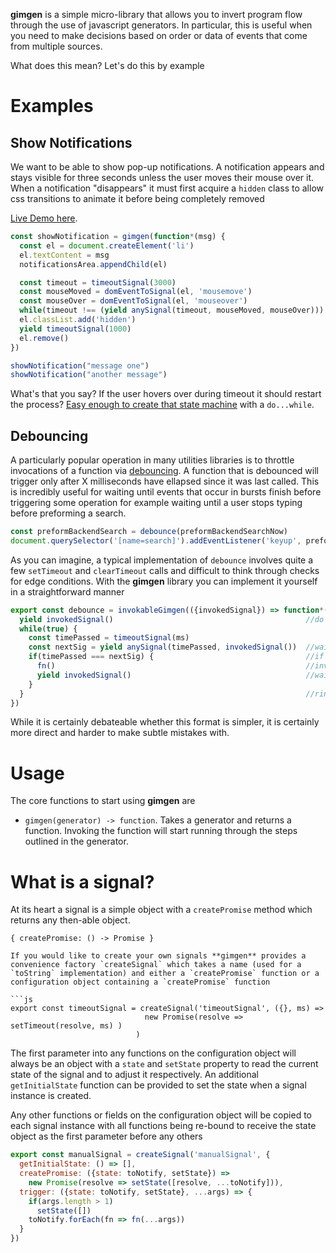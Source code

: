 **gimgen** is a simple micro-library that allows you to invert program flow through the use of javascript generators. In particular, this is useful when you need to make decisions based on order or data of events that come from multiple sources.

What does this mean? Let's do this by example

# Examples

## Show Notifications

We want to be able to show pop-up notifications. A notification appears and stays visible for three seconds unless the user moves their mouse over it. When a notification "disappears" it must first acquire a `hidden` class to allow css transitions to animate it before being completely removed

[Live Demo here](http://jsbin.com/vugimu/9/edit?js,output).

```js
const showNotification = gimgen(function*(msg) {
  const el = document.createElement('li')
  el.textContent = msg
  notificationsArea.appendChild(el)

  const timeout = timeoutSignal(3000)
  const mouseMoved = domEventToSignal(el, 'mousemove')
  const mouseOver = domEventToSignal(el, 'mouseover')
  while(timeout !== (yield anySignal(timeout, mouseMoved, mouseOver))) { }
  el.classList.add('hidden')
  yield timeoutSignal(1000)
  el.remove()
})

showNotification("message one")
showNotification("another message")
```
What's that you say? If the user hovers over during timeout it should restart the process? [Easy enough to create that state machine](https://rawgit.com/togakangaroo/gimgen/master/demo/notifications.html) with a `do...while`.

## Debouncing

A particularly popular operation in many utilities libraries is to throttle invocations of a function via [debouncing](http://underscorejs.org/#debounce). A function that is debounced will trigger only after X milliseconds have ellapsed since it was last called. This is incredibly useful for waiting until events that occur in bursts finish before triggering some operation for example waiting until a user stops typing before preforming a search.

```js
const preformBackendSearch = debounce(preformBackendSearchNow)
document.querySelector('[name=search]').addEventListener('keyup', preformBackendSearch)
```

As you can imagine, a typical implementation of `debounce` involves quite a few `setTimeout` and `clearTimeout` calls and difficult to think through checks for edge conditions. With the **gimgen** library you can implement it yourself in a straightforward manner

```js
export const debounce = invokableGimgen(({invokedSignal}) => function*(ms, fn) {
  yield invokedSignal()                                           //do nothing until function is invoked
  while(true) {
    const timePassed = timeoutSignal(ms)
    const nextSig = yield anySignal(timePassed, invokedSignal())  //wait for an invocation or timeout
    if(timePassed === nextSig) {                                  //if it timed out
      fn()                                                        //invoke function
      yield invokedSignal()                                       //wait for invocation
    }
  }                                                               //rinse, repeat
})
```

While it is certainly debateable whether this format is simpler, it is certainly more direct and harder to make subtle mistakes with.

# Usage

The core functions to start using **gimgen** are

* `gimgen(generator) -> function`. Takes a generator and returns a function. Invoking the function will start running through the steps outlined in the generator.

# What is a signal?

At its heart a signal is a simple object with a `createPromise` method which returns any then-able object.

```
{ createPromise: () -> Promise }

If you would like to create your own signals **gimgen** provides a convenience factory `createSignal` which takes a name (used for a `toString` implementation) and either a `createPromise` function or a configuration object containing a `createPromise` function

```js
export const timeoutSignal = createSignal('timeoutSignal', ({}, ms) =>
                              new Promise(resolve => setTimeout(resolve, ms) )
                            )
```

The first parameter into any functions on the configuration object will always be an object with a `state` and `setState` property to read the current state of the signal and to adjust it respectively. An additional `getInitialState` function can be provided to set the state when a signal instance is created.

Any other functions or fields on the configuration object will be copied to each signal instance with all functions being re-bound to receive the state object as the first parameter before any others

```js
export const manualSignal = createSignal('manualSignal', {
  getInitialState: () => [],
  createPromise: ({state: toNotify, setState}) =>
    new Promise(resolve => setState([resolve, ...toNotify])),
  trigger: ({state: toNotify, setState}, ...args) => {
    if(args.length > 1)
      setState([])
    toNotify.forEach(fn => fn(...args))
  }
})
```
